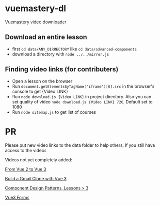 # vuemastery-dl
Vuemastery video downloader

## Download an entire lesson
* first `cd data/ANY_DIRRECTORY` like `cd data/advanced-components`
* download a directory with `node ../../mirror.js`


## Finding video links (for contributers)
* Open a lesson on the browser
* Run `document.getElementsByTagName('iframe')[0].src` in the browser's console to get {Video LINK}
* Run `node download.js {Video LINK}` in project directory. Also you can set quality of video `node download.js {Video LINK} 720`, Default set to 1080
* Run `node sitemap.js` to get list of courses


# PR
Please put new video links to the data folder to help others, If you still have access to the videos

Videos not yet completely added:

[From Vue 2 to Vue 3](https://www.vuemastery.com/courses/from-vue2-to-vue3/from-vue-2-to-vue-3)

[Build a Gmail Clone with Vue 3](https://www.vuemastery.com/courses/build-a-gmail-clone-with-vue3/tour-the-project)

[Component Design Patterns, Lessons > 3](https://www.vuemastery.com/courses/component-design-patterns)

[Vue3 Forms](https://www.vuemastery.com/courses/vue3-forms)
